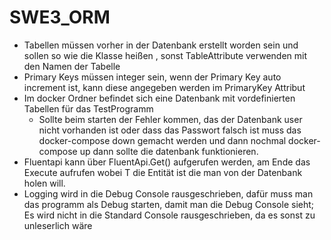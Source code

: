 # SWE3_ORM

- Tabellen müssen vorher in der Datenbank erstellt worden sein und sollen so wie die Klasse heißen , sonst TableAttribute verwenden mit den Namen der Tabelle
- Primary Keys müssen integer sein, wenn der Primary Key auto increment ist, kann diese angegeben werden im PrimaryKey Attribut
- Im docker Ordner befindet sich eine Datenbank mit vordefinierten Tabellen für das TestProgramm
  - Sollte beim starten der Fehler kommen, das der Datenbank user nicht vorhanden ist oder dass das Passwort falsch ist
  muss das docker-compose down gemacht werden und dann nochmal docker-compose up dann sollte die datenbank funktionieren.
- Fluentapi kann über FluentApi.Get<T>() aufgerufen werden, am Ende das Execute aufrufen wobei T die Entität ist die man von der Datenbank holen will.
- Logging wird in die Debug Console rausgeschrieben, dafür muss man das programm als Debug starten, damit man die Debug Console sieht;
  Es wird nicht in die Standard Console rausgeschrieben, da es sonst zu unleserlich wäre